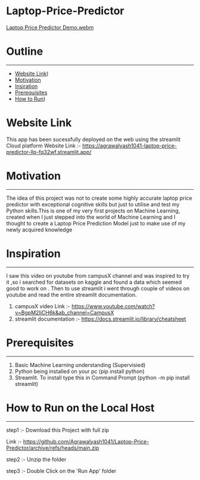 # Laptop-Price-Predictor

[Laptop Price Predictor Demo.webm](https://user-images.githubusercontent.com/111517167/209972518-5d537ca1-7057-4cd1-80d9-eba59646391f.webm)



# Outline 
---
* [Website Link](https://github.com/Agrawalyash1041/Laptop-Price-Predictor/edit/main/README.md#Website-Link))
* [Motivation](https://github.com/Agrawalyash1041/Laptop-Price-Predictor/edit/main/README.md#motivation)
* [Insiration](https://github.com/Agrawalyash1041/Laptop-Price-Predictor/edit/main/README.md#inspiration)
* [Prerequisites](https://github.com/Agrawalyash1041/Laptop-Price-Predictor/edit/main/README.md#prerequisites)
* [How to Run](https://github.com/Agrawalyash1041/Laptop-Price-Predictor/edit/main/README.md#how-to-run-on-the-Local-Host))

# Website Link 
This app has been sucessfully deployed on the web using the streamlit Cloud platform
Website Link :- https://agrawalyash1041-laptop-price-predictor-llp-fq32wf.streamlit.app/

# Motivation 
---
The idea of this project was not to create some highly accurate laptop price predictor with exceptional cognitive skills but just to utilise and test my Python skills.This is one of my very first projects on Machine Learning, created when I just stepped into the world of Machine Learning and I thought to create a Laptop Price Prediction Model just to make use of my newly acquired knowledge

# Inspiration
---
I saw this video on youtube from campusX channel and was inspired to try it ,so i searched for datasets on kaggle and found a data which seemed good to work on . Then to use streamlit i went through couple of videos on youtube and read the entire streamlit documentation.

1) campusX video Link :- https://www.youtube.com/watch?v=BgpM2IiCH6k&ab_channel=CampusX
2) streamlit documentation :- https://docs.streamlit.io/library/cheatsheet

# Prerequisites
---
1) Basic Machine Learning understanding (Supervisied)
2) Python being installed on your pc (pip install python) 
3) Streamlit. To install type this in Command Prompt (python -m pip install streamlit)

# How to Run on the Local Host
---
step1 :- Download this Project with full zip 

Link :- https://github.com/Agrawalyash1041/Laptop-Price-Predictor/archive/refs/heads/main.zip

step2 :- Unzip the folder 

step3 :- Double Click on the 'Run App' folder


